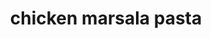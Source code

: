 ---
id: 593044f844e3ce00113dfb6d
servings: 6
notes:
directions: 'heat a large pot over medium-high heat
add 2 tablespoons of olive oil and chicken breast
season with salt and pepper to taste
cook until chicken is no longer pink
remove and set aside.

add the remaining tablespoon of oil
 and the mushrooms and onion to skillet
season with salt and pepper to taste
cook until onions are browned; stirring occasionally

return the chicken to the pot
add the stock
 cream
 wine
 and pasta and bring up to a simmer
add the pasta and cover

simmer until pasta is tender (about 15-20 minutes) stirring occasionally
when pasta is tender
 stir in parmesan cheese until smooth
remove from heat
garnish with fresh parsley'
ingredients: '3 tablespoons olive oil
1 ½ pounds boneless skinless chicken breast (cut in chunks)
2 cups sliced white or button mushrooms
1 white onion (sliced)
3 cups chicken stock
1 ½ cups heavy cream
1 cup marsala wine
3 cups uncooked penne pasta
1 cup shredded parmesan cheese
salt and pepper (to taste)
fresh parsley (optional garnish)'
rating:
ease:
category: main course
href: 'https: //www.buzzfeed.com/mikeprice/make-an-amazing-chicken-marsala-pasta-dinner-using-only-one?bffbtasty&ref=bffbtasty&utm_term=.vvnzd3zjy.br09719wz'
totalTime:
cookTime:
prepTime:
title: chicken marsala pasta

path: /chicken-marsala-pasta
---